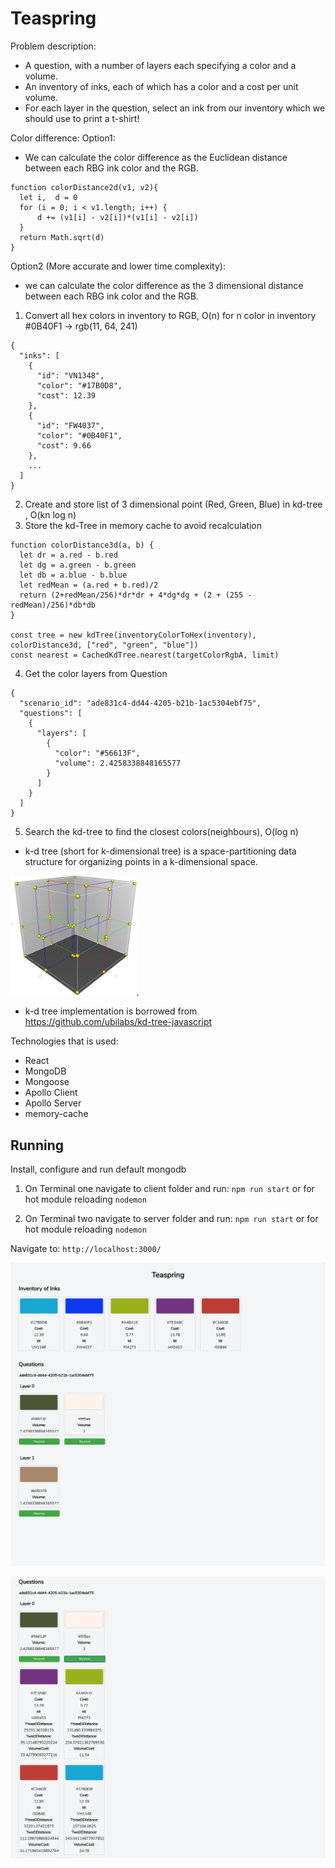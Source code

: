 # Teaspring

Problem description:
* A question, with a number of layers each specifying a color and a volume.
* An inventory of inks, each of which has a color and a cost per unit volume.
* For each layer in the question, select an ink from our inventory which we should use to print a t-shirt!

Color difference:
Option1:
* We can calculate the color difference as the Euclidean distance between each RBG ink color and the RGB.

```
function colorDistance2d(v1, v2){
  let i,  d = 0
  for (i = 0; i < v1.length; i++) {
      d += (v1[i] - v2[i])*(v1[i] - v2[i])
  }
  return Math.sqrt(d)
}
```

Option2 (More accurate and lower time complexity):
* we can calculate the color difference as the 3 dimensional distance between each RBG ink color and the RGB.

1) Convert all hex colors in inventory to RGB, O(n) for n color in inventory
#0B40F1 -> rgb(11, 64, 241)
```
{
  "inks": [
    {
      "id": "VN1348",
      "color": "#17B0D8",
      "cost": 12.39
    },
    {
      "id": "FW4037",
      "color": "#0B40F1",
      "cost": 9.66
    },
    ...
  ]
}
```

2) Create and store list of 3 dimensional point (Red, Green, Blue) in kd-tree 
, O(kn log n)
3) Store the kd-Tree in memory cache to avoid recalculation
```
function colorDistance3d(a, b) {
  let dr = a.red - b.red
  let dg = a.green - b.green
  let db = a.blue - b.blue
  let redMean = (a.red + b.red)/2
  return (2+redMean/256)*dr*dr + 4*dg*dg + (2 + (255 - redMean)/256)*db*db
}

const tree = new kdTree(inventoryColorToHex(inventory), colorDistance3d, ["red", "green", "blue"])
const nearest = CachedKdTree.nearest(targetColorRgbA, limit)
```

4) Get the color layers from Question 
```
{
  "scenario_id": "ade831c4-dd44-4205-b21b-1ac5304ebf75",
  "questions": [
    {
      "layers": [
        {
          "color": "#56613F",
          "volume": 2.4258338848165577
        }
      ]
    }
  ]
}
```
5) Search the kd-tree to find the closest colors(neighbours), O(log n)


* k-d tree (short for k-dimensional tree) is a space-partitioning data structure for organizing points in a k-dimensional space.

<img src="/img/3dtree.png" width="40%">.

* k-d tree implementation is borrowed from https://github.com/ubilabs/kd-tree-javascript


Technologies that is used:
* React
* MongoDB
* Mongoose
* Apollo Client
* Apollo Server
* memory-cache

## Running
Install, configure and run default mongodb

1) On Terminal one navigate to client folder and run:
`npm run start`
or for hot module reloading
`nodemon`

2) On Terminal two navigate to server folder and run:
`npm run start`
or for hot module reloading
`nodemon`


Navigate to:
`http://localhost:3000/`

![Alt text](/img/teaspring1.png "teaspring")

![Alt text](/img/teaspring2.png "teaspring")







